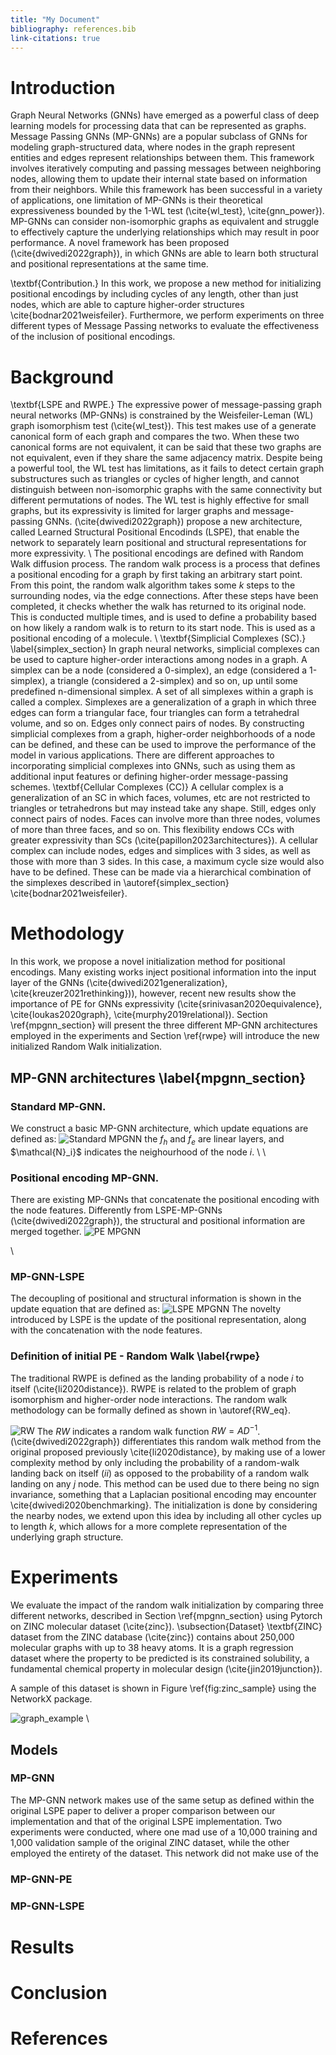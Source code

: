 ```yaml
---
title: "My Document"
bibliography: references.bib
link-citations: true
---
```


# Introduction
Graph Neural Networks (GNNs) have emerged as a powerful class of deep learning models for processing data that can be represented as graphs.
Message Passing GNNs (MP-GNNs) are a popular subclass of GNNs for modeling graph-structured data, where nodes in the graph represent entities
and edges represent relationships between them. This framework involves iteratively computing and passing messages between neighboring nodes, 
allowing them to update their internal state based on information from their neighbors. While this framework has been successful in a variety 
of applications, one limitation of MP-GNNs is their theoretical expressiveness bounded by the 1-WL test (\cite{wl_test}, \cite{gnn_power}).
MP-GNNs can consider non-isomorphic graphs as equivalent and struggle to effectively capture the underlying relationships which may result 
in poor performance. A novel framework has been proposed (\cite{dwivedi2022graph}), in which GNNs are able to learn both structural and positional 
representations at the same time.

\textbf{Contribution.} In this work, we propose a new method for initializing positional encodings by including cycles of any length, other than 
just nodes, which are able to capture higher-order structures \cite{bodnar2021weisfeiler}. Furthermore, we perform experiments on three different
types of Message Passing networks to evaluate the effectiveness of the inclusion of positional encodings.
# Background
\textbf{LSPE and RWPE.} 
The expressive power of message-passing graph neural networks (MP-GNNs) is constrained by the Weisfeiler-Leman (WL) graph 
isomorphism test (\cite{wl_test}). This test makes use of a generate canonical form of each graph and compares the two. 
When these two canonical forms are not equivalent, it can be said that these two graphs are not equivalent, even if they 
share the same adjacency matrix. Despite being a powerful tool, the WL test has limitations, as it fails to detect certain 
graph substructures such as triangles or cycles of higher length, and cannot distinguish between non-isomorphic graphs with 
the same connectivity but different permutations of nodes. The WL test is highly effective for small graphs, but its expressivity 
is limited for larger graphs and message-passing GNNs. (\cite{dwivedi2022graph}) propose a new architecture, called Learned 
Structural Positional Encodinds (LSPE), that enable the network to separately learn positional and structural representations for more expressivity. \\
The positional encodings are defined with Random Walk diffusion process. The random walk process is a process that defines a 
positional encoding for a graph by first taking an arbitrary start point. From this point, the random walk algorithm takes some 
$k$ steps to the surrounding nodes, via the edge connections. After these steps have been completed, it checks whether the walk has returned 
to its original node. This is conducted multiple times, and is used to define a probability based on how likely a random walk is to return to its start node. 
This is used as a positional encoding of a molecule. \\
\textbf{Simplicial Complexes (SC).} \label{simplex_section}
In graph neural networks, simplicial complexes can be used to capture higher-order interactions among nodes in a graph. 
A simplex can be a node (considered a 0-simplex), an edge (considered a 1-simplex), a triangle (considered a 2-simplex) 
and so on, up until some predefined n-dimensional simplex. A set of all simplexes within a graph is called a complex. 
Simplexes are a generalization of a graph in which three edges can form a triangular face, four triangles can form a 
tetrahedral volume, and so on. Edges only connect pairs of nodes. By constructing simplicial complexes from a graph, 
higher-order neighborhoods of a node can be defined, and these can be used to improve the performance of the model in 
various applications. There are different approaches to incorporating simplicial complexes into GNNs, such as using them 
as additional input features or defining higher-order message-passing schemes.
\textbf{Cellular Complexes (CC)}
A cellular complex is a generalization of an SC in which faces, volumes, etc are not restricted to triangles or tetrahedrons 
but may instead take any shape. Still, edges only connect pairs of nodes. Faces can involve more than three nodes, volumes of more 
than three faces, and so on. This flexibility endows CCs with greater expressivity than SCs (\cite{papillon2023architectures}). 
A cellular complex can include nodes, edges and simplices with 3 sides, as well as those with more than 3 sides. In this case, 
a maximum cycle size would also have to be defined. These can be made via a hierarchical combination of the simplexes described in 
\autoref{simplex_section} \cite{bodnar2021weisfeiler}.
# Methodology
In this work, we propose a novel initialization method for positional encodings. Many existing works inject positional information into the input layer of the GNNs (\cite{dwivedi2021generalization}, \cite{kreuzer2021rethinking})), however, recent new results show the importance of PE for GNNs expressivity (\cite{srinivasan2020equivalence}, \cite{loukas2020graph}, \cite{murphy2019relational}). Section \ref{mpgnn_section} will present the three different MP-GNN architectures employed in the experiments and Section \ref{rwpe} will introduce the new initialized Random Walk initialization.

## MP-GNN architectures \label{mpgnn_section}
### Standard MP-GNN.
We construct a basic MP-GNN architecture, which update equations are defined as:
![Standard MPGNN](pictures/standrd_MPGNN.png)
the $f_h$ and $f_e$ are linear layers, and $\mathcal{N}_i}$ indicates the neighourhood of the node $i$. 
\\ \\
### Positional encoding MP-GNN. 
There are existing MP-GNNs that concatenate the positional encoding with the node features. Differently from LSPE-MP-GNNs (\cite{dwivedi2022graph}), the structural and positional information are merged together. 
![PE MPGNN](pictures/positional_encoding_MPGNN.png)

\\ 
### MP-GNN-LSPE
The decoupling of positional and structural information is shown in the update equation that are defined as:
![LSPE MPGNN](pictures/MP_GNN_LSPE.png)
The novelty introduced by LSPE is the update of the positional representation, along with the concatenation with the node features. 

 ### Definition of initial PE - Random Walk \label{rwpe} 
The traditional RWPE is defined as the landing probability of a node $i$ to itself (\cite{li2020distance}). RWPE is related to the problem of graph isomorphism and higher-order node interactions. The random walk methodology can be formally defined as shown in \autoref{RW_eq}.

![RW](pictures/RW.png)
The $RW$ indicates a random walk function $RW = AD^{-1}$. (\cite{dwivedi2022graph}) differentiates this random walk method from the original proposed previously \cite{li2020distance}, by making use of a lower complexity method by only including the probability of a random-walk landing back on itself ($ii$) as opposed to the probability of a random walk landing on any $j$ node. This method can be used due to there being no sign invariance, something that a Laplacian positional encoding may encounter \cite{dwivedi2020benchmarking}.
The initialization is done by considering the nearby nodes, we extend upon this idea by including all other cycles up to length $k$, which allows for a more complete representation of the underlying graph structure. 

# Experiments
We evaluate the impact of the random walk initialization by comparing three different networks, described in Section \ref{mpgnn_section} using Pytorch on ZINC molecular dataset (\cite{zinc}).
\subsection{Dataset}
\textbf{ZINC} dataset from the ZINC database (\cite{zinc}) contains about 250,000 molecular graphs with up to 38 heavy atoms. It is a graph regression dataset where the property to be predicted is its constrained solubility, a fundamental chemical property in molecular design (\cite{jin2019junction}).

A sample of this dataset is shown in Figure \ref{fig:zinc_sample} using the NetworkX package.

![graph_example](pictures/graphrep.png)
\\

 ## Models
 ### MP-GNN
The MP-GNN network makes use of the same setup as defined within the original LSPE paper to deliver a proper comparison between our implementation and that of the original LSPE implementation. Two experiments were conducted, where one mad use of a 10,000 training and 1,000 validation sample of the original ZINC dataset, while the other employed the entirety of the dataset. This network did not make use of the 

 ### MP-GNN-PE

 ### MP-GNN-LSPE

# Results

# Conclusion

# References
